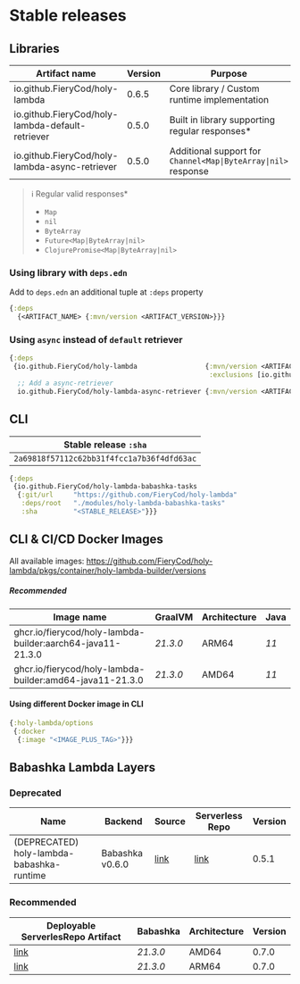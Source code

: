 # Stable releases
## Libraries
| Artifact name                                    | Version | Purpose                                                        |
|--------------------------------------------------|---------|----------------------------------------------------------------|
| io.github.FieryCod/holy-lambda                   | 0.6.5   | Core library / Custom runtime implementation                   |
| io.github.FieryCod/holy-lambda-default-retriever | 0.5.0   | Built in library supporting regular responses*                 |
| io.github.FieryCod/holy-lambda-async-retriever   | 0.5.0   | Additional support for `Channel<Map\|ByteArray\|nil>` response |

> :information_source: Regular valid responses*
> - `Map`
> - `nil`
> - `ByteArray`
> - `Future<Map|ByteArray|nil>`
> - `ClojurePromise<Map|ByteArray|nil>`

### Using library with `deps.edn`
Add to `deps.edn` an additional tuple at `:deps` property
 ```clojure deps.edn
 {:deps 
   {<ARTIFACT_NAME> {:mvn/version <ARTIFACT_VERSION>}}}
 ```
### Using `async` instead of `default` retriever
 ```clojure deps.edn
 {:deps 
  {io.github.FieryCod/holy-lambda                 {:mvn/version <ARTIFACT_VERSION>
                                                   :exclusions [io.github.FieryCod/holy-lambda-default-retriever]}
   ;; Add a async-retriever
   io.github.FieryCod/holy-lambda-async-retriever {:mvn/version <ARTIFACT_VERSION>}}}
 ```
 
## CLI
  | Stable release `:sha`                      |
  |--------------------------------------------|
  | `2a69818f57112c62bb31f4fcc1a7b36f4dfd63ac` |

  ```clojure bb.edn
  {:deps 
   {io.github.FieryCod/holy-lambda-babashka-tasks
    {:git/url     "https://github.com/FieryCod/holy-lambda"
     :deps/root   "./modules/holy-lambda-babashka-tasks"
     :sha         "<STABLE_RELEASE>"}}}
  ```
## CLI & CI/CD Docker Images
All available images: https://github.com/FieryCod/holy-lambda/pkgs/container/holy-lambda-builder/versions

##### Recommended
  | Image name                                                 | GraalVM  | Architecture | Java |
  |------------------------------------------------------------|----------|--------------|------|
  | ghcr.io/fierycod/holy-lambda-builder:aarch64-java11-21.3.0 | *21.3.0* | ARM64        | *11* |
  | ghcr.io/fierycod/holy-lambda-builder:amd64-java11-21.3.0   | *21.3.0* | AMD64        | *11* |

#### Using different Docker image in CLI
  ```clojure bb.edn
  {:holy-lambda/options 
   {:docker 
    {:image "<IMAGE_PLUS_TAG>"}}}
  ```
  
## Babashka Lambda Layers
### Deprecated
  | Name                         | Backend         | Source                                                                                         | Serverless Repo                                                                                                   | Version |
  |------------------------------|-----------------|------------------------------------------------------------------------------------------------|-------------------------------------------------------------------------------------------------------------------|---------|
  | (DEPRECATED) holy-lambda-babashka-runtime | Babashka v0.6.0 | [link](https://github.com/FieryCod/holy-lambda/tree/master/modules/holy-lambda-babashka-layer) | [link](https://serverlessrepo.aws.amazon.com/applications/eu-central-1/443526418261/holy-lambda-babashka-runtime) | 0.5.1   |

### Recommended
  | Deployable ServerlesRepo Artifact                                                                                       | Babashka | Architecture | Version |
  |-------------------------------------------------------------------------------------------------------------------------|----------|--------------|---------|
  | [link](https://serverlessrepo.aws.amazon.com/applications/eu-central-1/443526418261/holy-lambda-babashka-runtime-amd64) | *21.3.0* | AMD64        | 0.7.0   |
  | [link](https://serverlessrepo.aws.amazon.com/applications/eu-central-1/443526418261/holy-lambda-babashka-runtime-arm64) | *21.3.0* | ARM64        | 0.7.0   |
